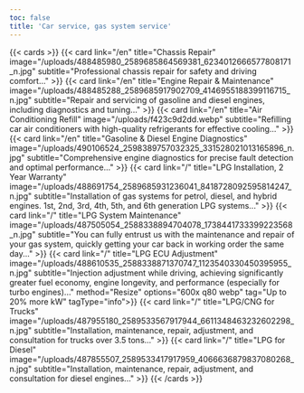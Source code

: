 ```yaml
---
toc: false
title: 'Car service, gas system service'
---
```


{{< cards >}}
{{< card link="/en" title="Chassis Repair" image="/uploads/488485980_2589685864569381_6234012666577808171_n.jpg" subtitle="Professional chassis repair for safety and driving comfort..." >}}
{{< card link="/en" title="Engine Repair & Maintenance" image="/uploads/488485288_2589685917902709_4146955188399116715_n.jpg" subtitle="Repair and servicing of gasoline and diesel engines, including diagnostics and tuning..." >}}
{{< card link="/en" title="Air Conditioning Refill" image="/uploads/f423c9d2dd.webp" subtitle="Refilling car air conditioners with high-quality refrigerants for effective cooling..." >}}
{{< card link="/en" title="Gasoline & Diesel Engine Diagnostics" image="/uploads/490106524_2598389757032325_331528021013165896_n.jpg" subtitle="Comprehensive engine diagnostics for precise fault detection and optimal performance..." >}}
{{< card link="/" title="LPG Installation, 2 Year Warranty" image="/uploads/488691754_2589685931236041_8418728092595814247_n.jpg" subtitle="Installation of gas systems for petrol, diesel, and hybrid engines. 1st, 2nd, 3rd, 4th, 5th, and 6th generation LPG systems..." >}}
{{< card link="/" title="LPG System Maintenance" image="/uploads/487505054_2588338894704078_1738441733399223568_n.jpg" subtitle="You can fully entrust us with the maintenance and repair of your gas system, quickly getting your car back in working order the same day..." >}}
{{< card link="/" title="LPG ECU Adjustment" image="/uploads/488610535_2588338871370747_1123540330450395955_n.jpg" subtitle="Injection adjustment while driving, achieving significantly greater fuel economy, engine longevity, and performance (especially for turbo engines)..." method="Resize" options="600x q80 webp" tag="Up to 20% more kW" tagType="info">}}
{{< card link="/" title="LPG/CNG for Trucks" image="/uploads/487955180_2589533567917944_6611348463232602298_n.jpg" subtitle="Installation, maintenance, repair, adjustment, and consultation for trucks over 3.5 tons..." >}}
{{< card link="/" title="LPG for Diesel" image="/uploads/487855507_2589533417917959_4066636879837080268_n.jpg" subtitle="Installation, maintenance, repair, adjustment, and consultation for diesel engines..." >}}
{{< /cards >}}
